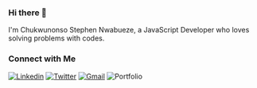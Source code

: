 ### Hi there 👋


<!-- ### [live site](link) 
![image](link) -->

I'm Chukwunonso Stephen Nwabueze, a JavaScript Developer who loves solving problems with codes.
<h3>Connect with Me </h3>
<p>
<a href="https://twitter.com/Stephen_noso" ><img alt="Linkedin" src="https://img.shields.io/badge/LinkedIn-0077B5?style=for-the-badge&logo=linkedin&logoColor=white"></a>
<a href="https://twitter.com/Stephen_noso" ><img alt="Twitter" src="https://img.shields.io/badge/Twitter-1DA1F2?style=for-the-badge&logo=twitter&logoColor=white"></a>
<a href="mailto:nwabuezesc@gmail.com"><img alt="Gmail" src="https://img.shields.io/badge/Gmail-D14836?style=for-the-badge&logo=gmail&logoColor=white"></a>
<a><img alt="Portfolio" src="https://img.shields.io/badge/portfolio-%2312100E.svg?&style=for-the-badge&logo=superuser&logoColor=white"></a>
</p>
